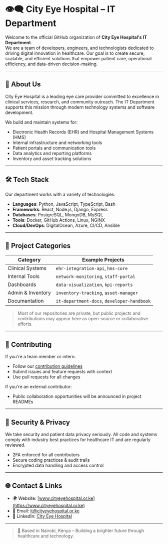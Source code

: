 # 👁️‍🗨️ City Eye Hospital – IT Department

Welcome to the official GitHub organization of **City Eye Hospital's IT Department**.  
We are a team of developers, engineers, and technologists dedicated to driving digital innovation in healthcare. Our goal is to create secure, scalable, and efficient solutions that empower patient care, operational efficiency, and data-driven decision-making.

---

## 🏥 About Us

City Eye Hospital is a leading eye care provider committed to excellence in clinical services, research, and community outreach. The IT Department supports this mission through modern technology systems and software development.

We build and maintain systems for:
- Electronic Health Records (EHR) and Hospital Management Systems (HMS)
- Internal infrastructure and networking tools
- Patient portals and communication tools
- Data analytics and reporting platforms
- Inventory and asset tracking solutions

---

## 🛠️ Tech Stack

Our department works with a variety of technologies:

- **Languages**: Python, JavaScript, TypeScript, Bash
- **Frameworks**: React, Node.js, Django, Express
- **Databases**: PostgreSQL, MongoDB, MySQL
- **Tools**: Docker, GitHub Actions, Linux, NGINX
- **Cloud/DevOps**: DigitalOcean, Azure, CI/CD, Ansible

---

## 📁 Project Categories

| Category            | Example Projects                          |
|---------------------|--------------------------------------------|
| Clinical Systems     | `ehr-integration-api`, `hms-core`          |
| Internal Tools       | `network-monitoring`, `staff-portal`       |
| Dashboards           | `data-visualization`, `kpi-reports`        |
| Admin & Inventory    | `inventory-tracking`, `asset-manager`      |
| Documentation        | `it-department-docs`, `developer-handbook` |

> Most of our repositories are private, but public projects and contributions may appear here as open-source or collaborative efforts.

---

## 🤝 Contributing

If you're a team member or intern:
- Follow our [contribution guidelines](./CONTRIBUTING.md)
- Submit issues and feature requests with context
- Use pull requests for all changes

If you're an external contributor:
- Public collaboration opportunities will be announced in project READMEs

---

## 🔐 Security & Privacy

We take security and patient data privacy seriously. All code and systems comply with industry best practices for healthcare IT and are regularly reviewed.

- 2FA enforced for all contributors
- Secure coding practices & audit trails
- Encrypted data handling and access control

---

## 🌐 Contact & Links

- 🌍 Website: [www.cityeyehospital.or.ke](https://www.cityeyehospital.or.ke)
- 📧 Email: [it@cityeyehospital.or.ke](mailto:it@cityeyehospital.or.ke)
- 💼 LinkedIn: [City Eye Hospital](https://linkedin.com/company/72060335)

---

> 📍 Based in Nairobi, Kenya – Building a brighter future through healthcare and technology.
